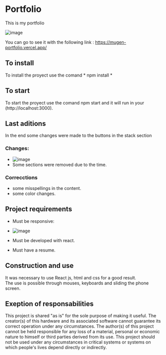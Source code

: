 # Portfolio

This is my portfolio

![image](https://user-images.githubusercontent.com/79488966/162963378-6f804d9b-eb5c-4d84-9954-dd332dbfaf31.png)

You can go to see it with the following link : https://mugen-portfolio.vercel.app/

## To install

To install the proyect use the comand * npm install *


## To start
 To start the proyect use the comand npm start and it will run in your (http://localhost:3000).



## Last aditions 

In the end some changes were made to the buttons in the stack section

### Changes:

* ![image](https://user-images.githubusercontent.com/79488966/162963799-cf621a9f-0dc9-4c92-b8bd-f67a6107491c.png)
* Some sections were removed due to the time.


### Correcctions

* some misspellings in the content. </br>
* some color changes.

## Project requirements

* Must be responsive:
 * ![image](https://user-images.githubusercontent.com/79488966/162966577-56d6c4eb-8d60-41fb-af8b-f5784fd92771.png)

* Must be developed with react.
* Must have a resume.

## Construction and use

It was necessary to use React js, html and css for a good result. </br>
The use is possible through mouses, keyboards and sliding the phone screen. 


## Exeption of responsabilities 
This project is shared "as is" for the sole purpose of making it useful. The creator(s) of this hardware and its associated software cannot guarantee its correct operation under any circumstances. The author(s) of this project cannot be held responsible for any loss of a material, personal or economic nature to himself or third parties derived from its use. This project should not be used under any circumstances in critical systems or systems on which people's lives depend directly or indirectly.
